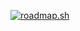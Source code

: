 [![roadmap.sh](https://roadmap.sh/card/wide/64bd350f8b7b0932737f1b3b?variant=dark&roadmaps=blockchain%2Cjavascript%2Cbackend%2Csql)](https://github.com/harundarat)
